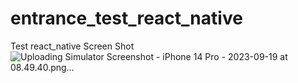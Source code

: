 # entrance_test_react_native
Test react_native
Screen Shot
![Uploading Simulator Screenshot - iPhone 14 Pro - 2023-09-19 at 08.49.40.png…]()

